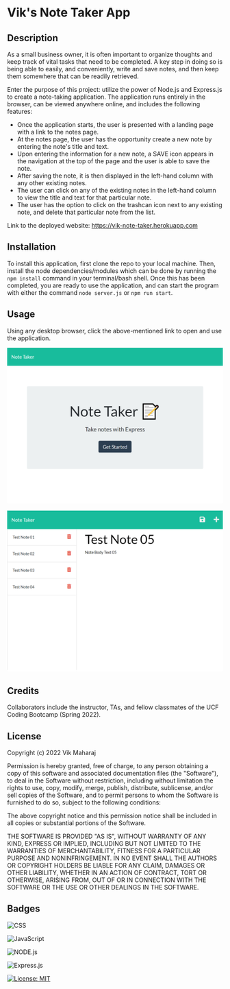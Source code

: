 # Vik's Note Taker App

## Description

As a small business owner, it is often important to organize thoughts and keep track of vital tasks that need to be completed. A key step in doing so is being able to easily, and conveniently, write and save notes, and then keep them somewhere that can be readily retrieved.

Enter the purpose of this project: utilize the power of Node.js and Express.js to create a note-taking application. The application runs entirely in the browser, can be viewed anywhere online, and includes the following features:

- Once the application starts, the user is presented with a landing page with a link to the notes page.
- At the notes page, the user has the opportunity create a new note by entering the note's title and text.
- Upon entering the information for a new note, a SAVE icon appears in the navigation at the top of the page and the user is able to save the note.
- After saving the note, it is then displayed in the left-hand column with any other existing notes.
- The user can click on any of the existing notes in the left-hand column to view the title and text for that particular note.
- The user has the option to click on the trashcan icon next to any existing note, and delete that particular note from the list.

Link to the deployed website: https://vik-note-taker.herokuapp.com


## Installation

To install this application, first clone the repo to your local machine. Then, install the node dependencies/modules which can be done by running the ```npm install``` command in your terminal/bash shell. Once this has been completed, you are ready to use the application, and can start the program with either the command ```node server.js``` or ```npm run start```.


## Usage

Using any desktop browser, click the above-mentioned link to open and use the application.

![Vik's Note Taker](src/screenshot-01.png)

![Vik's Note Taker](src/screenshot-02.png)


## Credits

Collaborators include the instructor, TAs, and fellow classmates of the UCF Coding Bootcamp (Spring 2022).


## License

Copyright (c) 2022 Vik Maharaj

Permission is hereby granted, free of charge, to any person obtaining a copy of this software and associated documentation files (the "Software"), to deal
in the Software without restriction, including without limitation the rights to use, copy, modify, merge, publish, distribute, sublicense, and/or sell copies of the Software, and to permit persons to whom the Software is furnished to do so, subject to the following conditions:

The above copyright notice and this permission notice shall be included in all copies or substantial portions of the Software.

THE SOFTWARE IS PROVIDED "AS IS", WITHOUT WARRANTY OF ANY KIND, EXPRESS OR IMPLIED, INCLUDING BUT NOT LIMITED TO THE WARRANTIES OF MERCHANTABILITY,
FITNESS FOR A PARTICULAR PURPOSE AND NONINFRINGEMENT. IN NO EVENT SHALL THE AUTHORS OR COPYRIGHT HOLDERS BE LIABLE FOR ANY CLAIM, DAMAGES OR OTHER LIABILITY, WHETHER IN AN ACTION OF CONTRACT, TORT OR OTHERWISE, ARISING FROM, OUT OF OR IN CONNECTION WITH THE SOFTWARE OR THE USE OR OTHER DEALINGS IN THE SOFTWARE.


## Badges

![CSS](https://img.shields.io/badge/CSS3-1572B6?style=for-the-badge&logo=css3&logoColor=white)

![JavaScript](https://img.shields.io/badge/javascript-%23323330.svg?style=for-the-badge&logo=javascript&logoColor=%23F7DF1E)

![NODE.js](https://img.shields.io/badge/Node.js-43853D?style=for-the-badge&logo=node.js&logoColor=white)

![Express.js](https://img.shields.io/badge/express.js-%23404d59.svg?style=for-the-badge&logo=express&logoColor=%2361DAFB)

[![License: MIT](https://img.shields.io/badge/License-MIT-yellow.svg)](https://opensource.org/licenses/MIT)